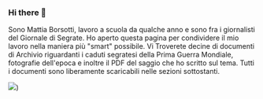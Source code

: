 ### Hi there 👋
Sono Mattia Borsotti, lavoro a scuola da qualche anno e sono fra i giornalisti del Giornale di Segrate. Ho aperto questa pagina per condividere il mio lavoro nella maniera più "smart" possibile. Vi Troverete decine di documenti di Archivio riguardanti i caduti segratesi della Prima Guerra Mondiale, fotografie dell'epoca e inoltre il PDF del saggio che ho scritto sul tema. Tutti i documenti sono liberamente scaricabili nelle sezioni sottostanti.

<!--
**ComeDAutunno/comeDAutunno** is a ✨ _special_ ✨ repository because its `README.md` (this file) appears on your GitHub profile.

Here are some ideas to get you started:

- 🔭 I’m currently working on ...
- 🌱 I’m currently learning ...
- 👯 I’m looking to collaborate on ...
- 🤔 I’m looking for help with ...
- 💬 Ask me about ...
- 📫 How to reach me: ...
- 😄 Pronouns: ...
- ⚡ Fun fact: ...
-->

![](https://komarev.com/ghpvc/?username=comeDAutunno&label=VISITE+AL+PROFILO))
